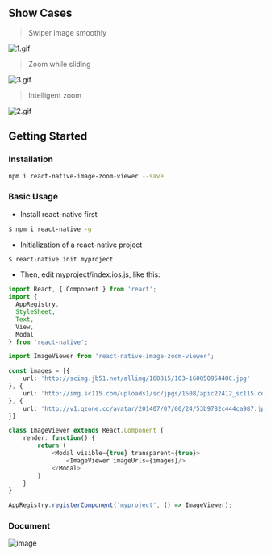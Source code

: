 ## Show Cases

> Swiper image smoothly

![1.gif](https://cloud.githubusercontent.com/assets/7970947/18501090/878ad6f2-7a80-11e6-8602-a2c4d1f697f3.gif)

> Zoom while sliding

![3.gif](https://cloud.githubusercontent.com/assets/7970947/18501092/87d5efe8-7a80-11e6-9234-516b2be1e729.gif)

> Intelligent zoom

![2.gif](https://cloud.githubusercontent.com/assets/7970947/18501091/87b14d8c-7a80-11e6-904d-8c434e1904ce.gif)

## Getting Started

### Installation

```bash
npm i react-native-image-zoom-viewer --save
```

### Basic Usage

- Install react-native first

```bash
$ npm i react-native -g
```

- Initialization of a react-native project

```bash
$ react-native init myproject
```

- Then, edit myproject/index.ios.js, like this:

```typescript
import React, { Component } from 'react';
import {
  AppRegistry,
  StyleSheet,
  Text,
  View,
  Modal
} from 'react-native';

import ImageViewer from 'react-native-image-zoom-viewer';

const images = [{
    url: 'http://scimg.jb51.net/allimg/160815/103-160Q509544OC.jpg'
}, {
    url: 'http://img.sc115.com/uploads1/sc/jpgs/1508/apic22412_sc115.com.jpg'
}, {
    url: 'http://v1.qzone.cc/avatar/201407/07/00/24/53b9782c444ca987.jpg!200x200.jpg'
}]

class ImageViewer extends React.Component {
    render: function() {
        return (
            <Modal visible={true} transparent={true}>
                <ImageViewer imageUrls={images}/>
            </Modal>
        )
    }
}

AppRegistry.registerComponent('myproject', () => ImageViewer);
```

### Document

![image](https://cloud.githubusercontent.com/assets/7970947/18501167/1d1adcf8-7a81-11e6-8551-163634b3bedd.png)